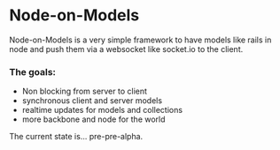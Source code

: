 Node-on-Models
==============

Node-on-Models is a very simple framework to have models like rails in node and push them via a websocket like socket.io to the client.

### The goals:

* Non blocking from server to client
* synchronous client and server models
* realtime updates for models and collections
* more backbone and node for the world

The current state is... pre-pre-alpha.

